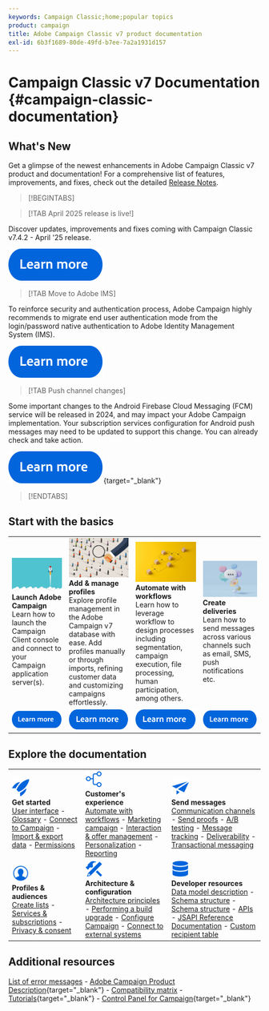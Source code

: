 ```yaml
---
keywords: Campaign Classic;home;popular topics
product: campaign
title: Adobe Campaign Classic v7 product documentation
exl-id: 6b3f1689-80de-49fd-b7ee-7a2a1931d157
---
```

# Campaign Classic v7 Documentation {#campaign-classic-documentation}

<!--![](platform/using/assets/do-not-localize/banner_acc_doc.jpg) -->

## What's New

Get a glimpse of the newest enhancements in Adobe Campaign Classic v7 product and documentation! For a comprehensive list of features, improvements, and fixes, check out the detailed [Release Notes](rn/using/latest-release.md). 

>[!BEGINTABS]


>[!TAB April 2025 release is live!] 

Discover updates, improvements and fixes coming with Campaign Classic v7.4.2 - April '25 release.

[![image](assets/do-not-localize/learn-more-button.svg)](rn/using/latest-release.md)

>[!TAB Move to Adobe IMS]

To reinforce security and authentication process, Adobe Campaign highly recommends to migrate end user authentication mode from the login/password native authentication to Adobe Identity Management System (IMS).

[![image](assets/do-not-localize/learn-more-button.svg)](technotes/using/ac-ims.md)


>[!TAB Push channel changes] 

Some important changes to the Android Firebase Cloud Messaging (FCM) service will be released in 2024, and may impact your Adobe Campaign implementation. Your subscription services configuration for Android push messages may need to be updated to support this change. You can already check and take action.

[![image](assets/do-not-localize/learn-more-button.svg)](https://experienceleague.adobe.com/docs/campaign/technotes-ac/tn-new/push-technote.html){target="_blank"}


>[!ENDTABS]

## Start with the basics

<table style="table-layout:fixed">
  <tr style="border: 0;">
    <td>
    <a href="platform/using/launching-adobe-campaign.md"><img src="assets/do-not-localize/start-launch.png"></a></a>
    <div><strong>Launch Adobe Campaign</strong><br/>Learn how to launch the Campaign Client console and connect to your Campaign application server(s).</div>
    </td>
    <td>
    <a href="platform/using/about-profiles.md"><img src="assets/do-not-localize/start-profiles.png"></a>
    <div><strong>Add & manage profiles</strong><br/>Explore profile management in the Adobe Campaign v7 database with ease. Add profiles manually or through imports, refining customer data and customizing campaigns effortlessly.</div>
    </td>
    <td>
    <a href="workflow/using/about-workflows.md"><img src="assets/do-not-localize/start-workflows.jpeg"></a>
    <div><strong>Automate with workflows</strong><br/>Learn how to leverage workflow to design processes including segmentation, campaign execution, file processing, human participation, among others.
    </div></td>
    <td>
    <a href="delivery/using/communication-channels.md"><img src="assets/do-not-localize/start-deliveries.jpeg"></a>
    <div><strong>Create deliveries</strong><br/>Learn how to send messages across various channels such as email, SMS, push notifications etc.</div>
    </td>
  </tr>
  <tr style="border: 0;">
    <td align="center"><a href="platform/using/launching-adobe-campaign.md"><img src="assets/do-not-localize/learn-more-button.svg"></a></td>
    <td align="center"><a href="platform/using/about-profiles.md"><img src="assets/do-not-localize/learn-more-button.svg"></a></td>
    <td align="center"><a href="workflow/using/about-workflows.md"><img src="assets/do-not-localize/learn-more-button.svg"></a></td>
    <td align="center"><a href="delivery/using/communication-channels.md"><img src="assets/do-not-localize/learn-more-button.svg"></a></td>
    </tr>
</table>

## Explore the documentation

<table style="table-layout:auto">
  <tr style="border: 0;">
    <td>
      <img src="assets/do-not-localize/icon-start.svg" width="35px">
    <br/>
      <strong>Get started</strong><br/><a href="platform/using/adobe-campaign-workspace.md">User interface</a> - <a href="platform/using/ac-glossary.md">Glossary</a> - <a href="platform/using/launching-adobe-campaign.md">Connect to Campaign</a> - <a href="platform/using/get-started-data-import-export.md">Import & export data</a> - <a href="platform/using/access-management.md">Permissions</a>
    </td>
    <td>
      <img src="assets/do-not-localize/icon-experience.svg" width="35px">
    <br/>
      <strong>Customer's experience</strong><br/><a href="workflow/using/about-workflows.md">Automate with workflows</a> - <a href="https://experienceleague.adobe.com/docs/campaign/automation/campaign-orchestration/set-up-campaigns.html" target="_blank">Marketing campaign</a> - <a href="interaction/using/interaction-and-offer-management.md">Interaction & offer management</a> - <a href="delivery/using/about-personalization.md">Personalization</a> - <a href="reporting/using/about-adobe-campaign-reporting-tools.md">Reporting</a>
    </td>
    <td>
      <img src="assets/do-not-localize/icon-send.svg" width="35px">
    <br/>
      <strong>Send messages</strong><br/><a href="delivery/using/communication-channels.md">Communication channels</a> - <a href="delivery/using/steps-about-delivery-creation-steps.md#sending-a-proof">Send proofs</a> - <a href="delivery/using/get-started-a-b-testing.md">A/B testing</a> - <a href="delivery/using/about-message-tracking.md">Message tracking</a> - <a href="delivery/using/about-deliverability.md">Deliverability</a> - <a href="message-center/using/about-transactional-messaging.md">Transactional messaging</a>
    </td>
  </tr>
  <tr style="border: 0;">
    <td>
      <img src="assets/do-not-localize/icon_profile-audience.svg" width="35px">
      <br/>
      <strong>Profiles & audiences</strong><br/> <a href="platform/using/creating-and-managing-lists.md">Create lists</a> - <a href="delivery/using/about-services-and-subscriptions.md">Services & subscriptions</a> - <a href="platform/using/privacy-management.md">Privacy & consent</a>
    </td>
    <td>
      <img src="assets/do-not-localize/icon-configure.svg" width="35px">
      <br/>
      <strong>Architecture & configuration</strong><br/><a href="production/using/general-architecture.md">Architecture principles</a> - <a href="production/using/build-upgrade.md">Performing a build upgrade</a> - <a href="production/using/configuration.md">Configure Campaign</a> - <a href="installation/using/external-accounts.md">Connect to external systems</a>
    </td>
    <td>
      <img src="assets/do-not-localize/icon-dev.svg" width="35px">
      <br/>
      <strong>Developer resources</strong><br/><a href="configuration/using/about-data-model.md">Data model description</a> - <a href="configuration/using/about-schema-reference.md">Schema structure</a> - <a href="configuration/using/editing-forms.md">Schema structure</a> - <a href="configuration/using/about-web-services.md">APIs</a> - <a href="https://experienceleague.adobe.com/developer/campaign-api/api/index.html">JSAPI Reference Documentation</a> - <a href="configuration/using/about-custom-recipient-table.md">Custom recipient table</a>
    </td>
  </tr>
</table> 

## Additional resources

[List of error messages](https://experienceleague.adobe.com/developer/campaign-errors/error_codes.html) - [Adobe Campaign Product Description](https://helpx.adobe.com/legal/product-descriptions/adobe-campaign-managed-cloud-services.html){target="_blank"} - [Compatibility matrix](rn/using/compatibility-matrix.md) - [Tutorials](https://experienceleague.adobe.com/docs/campaign-classic-learn/tutorials/overview.html){target="_blank"} - [Control Panel for Campaign](https://experienceleague.adobe.com/docs/control-panel/using/discover-control-panel/key-features.html){target="_blank"}
